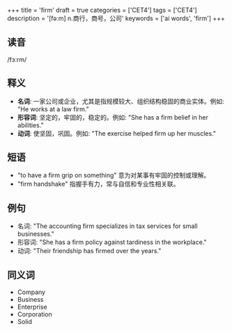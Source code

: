 +++
title = 'firm'
draft = true
categories = ['CET4']
tags = ['CET4']
description = '[fəːm] n.商行，商号，公司'
keywords = ['ai words', 'firm']
+++

## 读音
/fɜːrm/

## 释义
- **名词**: 一家公司或企业，尤其是指规模较大、组织结构稳固的商业实体。例如: "He works at a law firm."
- **形容词**: 坚定的，牢固的，稳定的。例如: "She has a firm belief in her abilities."
- **动词**: 使坚固，巩固。例如: "The exercise helped firm up her muscles."

## 短语
- "to have a firm grip on something" 意为对某事有牢固的控制或理解。
- "firm handshake" 指握手有力，常与自信和专业性相关联。

## 例句
- 名词: "The accounting firm specializes in tax services for small businesses."
- 形容词: "She has a firm policy against tardiness in the workplace."
- 动词: "Their friendship has firmed over the years."

## 同义词
- Company
- Business
- Enterprise
- Corporation
- Solid
